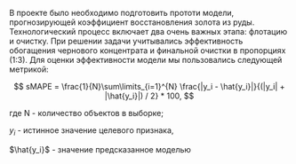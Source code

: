 В проекте было необходимо подготовить прототи модели, прогнозирующей коэффициент восстановления золота из руды. Технологический процесс включает два очень важных этапа: флотацию и очистку. При решении задачи учитывались эффективность обогащения чернового концентрата и финальной очистки в пропорциях (1:3). Для оценки эффективности модели мы пользовались следующей метрикой:

$$ sMAPE = \frac{1}{N}\sum\limits_{i=1}^{N} \frac{|y_i - \hat{y_i}|}{(|y_i| + |\hat{y_i}|) / 2} * 100, $$

 где N - количество объектов в выборке;
 
 $y_i$ - истинное значение целевого признака,

 $\hat{y_i}$ - значение предсказанное моделью
